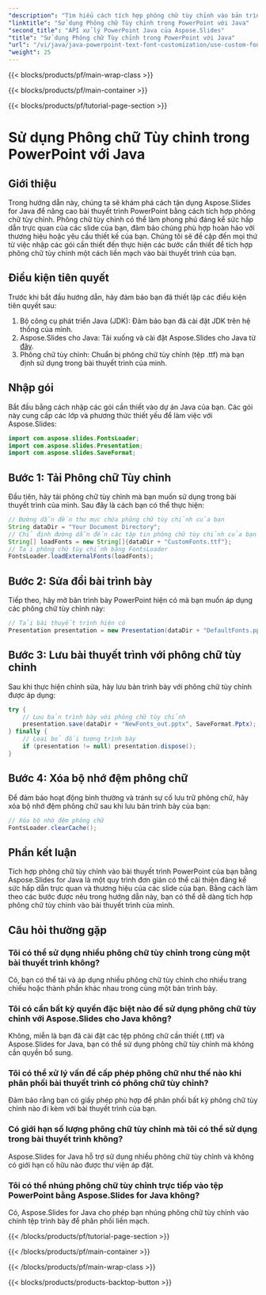 ```yaml
---
"description": "Tìm hiểu cách tích hợp phông chữ tùy chỉnh vào bản trình bày PowerPoint bằng Aspose.Slides for Java. Tăng cường sức hấp dẫn trực quan một cách dễ dàng."
"linktitle": "Sử dụng Phông chữ Tùy chỉnh trong PowerPoint với Java"
"second_title": "API xử lý PowerPoint Java của Aspose.Slides"
"title": "Sử dụng Phông chữ Tùy chỉnh trong PowerPoint với Java"
"url": "/vi/java/java-powerpoint-text-font-customization/use-custom-fonts-powerpoint-java/"
"weight": 25
---
```


{{< blocks/products/pf/main-wrap-class >}}

{{< blocks/products/pf/main-container >}}

{{< blocks/products/pf/tutorial-page-section >}}

# Sử dụng Phông chữ Tùy chỉnh trong PowerPoint với Java

## Giới thiệu
Trong hướng dẫn này, chúng ta sẽ khám phá cách tận dụng Aspose.Slides for Java để nâng cao bài thuyết trình PowerPoint bằng cách tích hợp phông chữ tùy chỉnh. Phông chữ tùy chỉnh có thể làm phong phú đáng kể sức hấp dẫn trực quan của các slide của bạn, đảm bảo chúng phù hợp hoàn hảo với thương hiệu hoặc yêu cầu thiết kế của bạn. Chúng tôi sẽ đề cập đến mọi thứ từ việc nhập các gói cần thiết đến thực hiện các bước cần thiết để tích hợp phông chữ tùy chỉnh một cách liền mạch vào bài thuyết trình của bạn.
## Điều kiện tiên quyết
Trước khi bắt đầu hướng dẫn, hãy đảm bảo bạn đã thiết lập các điều kiện tiên quyết sau:
1. Bộ công cụ phát triển Java (JDK): Đảm bảo bạn đã cài đặt JDK trên hệ thống của mình.
2. Aspose.Slides cho Java: Tải xuống và cài đặt Aspose.Slides cho Java từ [đây](https://releases.aspose.com/slides/java/).
3. Phông chữ tùy chỉnh: Chuẩn bị phông chữ tùy chỉnh (tệp .ttf) mà bạn định sử dụng trong bài thuyết trình của mình.

## Nhập gói
Bắt đầu bằng cách nhập các gói cần thiết vào dự án Java của bạn. Các gói này cung cấp các lớp và phương thức thiết yếu để làm việc với Aspose.Slides:
```java
import com.aspose.slides.FontsLoader;
import com.aspose.slides.Presentation;
import com.aspose.slides.SaveFormat;
```
## Bước 1: Tải Phông chữ Tùy chỉnh
Đầu tiên, hãy tải phông chữ tùy chỉnh mà bạn muốn sử dụng trong bài thuyết trình của mình. Sau đây là cách bạn có thể thực hiện:
```java
// Đường dẫn đến thư mục chứa phông chữ tùy chỉnh của bạn
String dataDir = "Your Document Directory";
// Chỉ định đường dẫn đến các tập tin phông chữ tùy chỉnh của bạn
String[] loadFonts = new String[]{dataDir + "CustomFonts.ttf"};
// Tải phông chữ tùy chỉnh bằng FontsLoader
FontsLoader.loadExternalFonts(loadFonts);
```
## Bước 2: Sửa đổi bài trình bày
Tiếp theo, hãy mở bản trình bày PowerPoint hiện có mà bạn muốn áp dụng các phông chữ tùy chỉnh này:
```java
// Tải bài thuyết trình hiện có
Presentation presentation = new Presentation(dataDir + "DefaultFonts.pptx");
```
## Bước 3: Lưu bài thuyết trình với phông chữ tùy chỉnh
Sau khi thực hiện chỉnh sửa, hãy lưu bản trình bày với phông chữ tùy chỉnh được áp dụng:
```java
try {
    // Lưu bản trình bày với phông chữ tùy chỉnh
    presentation.save(dataDir + "NewFonts_out.pptx", SaveFormat.Pptx);
} finally {
    // Loại bỏ đối tượng trình bày
    if (presentation != null) presentation.dispose();
}
```
## Bước 4: Xóa bộ nhớ đệm phông chữ
Để đảm bảo hoạt động bình thường và tránh sự cố lưu trữ phông chữ, hãy xóa bộ nhớ đệm phông chữ sau khi lưu bản trình bày của bạn:
```java
// Xóa bộ nhớ đệm phông chữ
FontsLoader.clearCache();
```

## Phần kết luận
Tích hợp phông chữ tùy chỉnh vào bài thuyết trình PowerPoint của bạn bằng Aspose.Slides for Java là một quy trình đơn giản có thể cải thiện đáng kể sức hấp dẫn trực quan và thương hiệu của các slide của bạn. Bằng cách làm theo các bước được nêu trong hướng dẫn này, bạn có thể dễ dàng tích hợp phông chữ tùy chỉnh vào bài thuyết trình của mình.

## Câu hỏi thường gặp
### Tôi có thể sử dụng nhiều phông chữ tùy chỉnh trong cùng một bài thuyết trình không?
Có, bạn có thể tải và áp dụng nhiều phông chữ tùy chỉnh cho nhiều trang chiếu hoặc thành phần khác nhau trong cùng một bản trình bày.
### Tôi có cần bất kỳ quyền đặc biệt nào để sử dụng phông chữ tùy chỉnh với Aspose.Slides cho Java không?
Không, miễn là bạn đã cài đặt các tệp phông chữ cần thiết (.ttf) và Aspose.Slides for Java, bạn có thể sử dụng phông chữ tùy chỉnh mà không cần quyền bổ sung.
### Tôi có thể xử lý vấn đề cấp phép phông chữ như thế nào khi phân phối bài thuyết trình có phông chữ tùy chỉnh?
Đảm bảo rằng bạn có giấy phép phù hợp để phân phối bất kỳ phông chữ tùy chỉnh nào đi kèm với bài thuyết trình của bạn.
### Có giới hạn số lượng phông chữ tùy chỉnh mà tôi có thể sử dụng trong bài thuyết trình không?
Aspose.Slides for Java hỗ trợ sử dụng nhiều phông chữ tùy chỉnh và không có giới hạn cố hữu nào được thư viện áp đặt.
### Tôi có thể nhúng phông chữ tùy chỉnh trực tiếp vào tệp PowerPoint bằng Aspose.Slides for Java không?
Có, Aspose.Slides for Java cho phép bạn nhúng phông chữ tùy chỉnh vào chính tệp trình bày để phân phối liền mạch.

{{< /blocks/products/pf/tutorial-page-section >}}

{{< /blocks/products/pf/main-container >}}

{{< /blocks/products/pf/main-wrap-class >}}

{{< blocks/products/products-backtop-button >}}